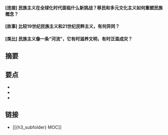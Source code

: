 #### [连接] 民族主义在全球化时代面临什么新挑战？移民和多元文化主义如何重塑民族概念？


#### [故事] 比较19世纪民族主义和21世纪民粹主义，有何异同？


#### [类比] 民族主义像一条“河流”，它有时滋养文明，有时泛滥成灾？


## 摘要


## 要点

- 
- 
- 

## 链接

- [[{h3_subfolder} MOC]]
